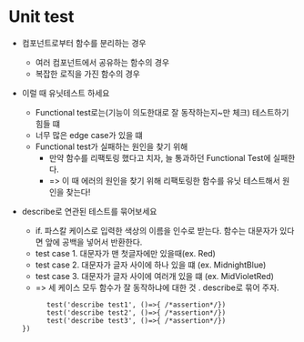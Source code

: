 # Unit test

* 컴포넌트로부터 함수를 분리하는 경우
  * 여러 컴포넌트에서 공유하는 함수의 경우
  * 복잡한 로직을 가진 함수의 경우

* 이럴 때 유닛테스트 하세요
  * Functional test로는(기능이 의도한대로 잘 동작하는지~만 체크) 테스트하기 힘들 떄
  * 너무 많은 edge case가 있을 떄 
  * Functional test가 실패하는 원인을 찾기 위해
    * 만약 함수를 리팩토링 했다고 치자, 늘 통과하던 Functional Test에 실패한다.
    * => 이 때 에러의 원인을 찾기 위해 리팩토링한 함수를 유닛 테스트해서 원인을 찾는다!

* describe로 연관된 테스트를 묶어보세요
  * if. 파스칼 케이스로 입력한 색상의 이름을 인수로 받는다. 함수는 대문자가 있다면 앞에 공백을 넣어서 반환한다.
  * test case 1. 대문자가 맨 첫글자에만 있을때(ex. Red)
  * test case 2. 대문자가 글자 사이에 하나 있을 떄 (ex. MidnightBlue)
  * test case 3. 대문자가 글자 사이에 여러개 있을 떄 (ex. MidVioletRed)
  * => 세 케이스 모두 함수가 잘 동작하냐에 대한 것 . describe로 묶어 주자.
  ```describe("전체적인 테스트에 대한 설명", ()=>{
        test('describe test1', ()=>{ /*assertion*/})
        test('describe test2', ()=>{ /*assertion*/})
        test('describe test3', ()=>{ /*assertion*/})
  })

  ```